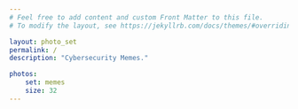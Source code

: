 ```yaml
---
# Feel free to add content and custom Front Matter to this file.
# To modify the layout, see https://jekyllrb.com/docs/themes/#overriding-theme-defaults

layout: photo_set
permalink: /
description: "Cybersecurity Memes."

photos:
    set: memes
    size: 32
---
```

